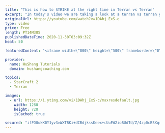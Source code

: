 ```yaml
---
title: "This is how to STRIKE at the right time in Terran vs Terran"
excerpt: "In today's video we are taking a look at a terran vs terran game I played that showcases some patience and how I like to calculate when it's the correct time to attack!  Coaching -------------------------------------------------------------------------- Website: https://www.hushangcoaching.com  Interested"
originalUrl: https://youtube.com/watch?v=1DAhj_ExS-c
type: video
price: Free
length: PT14M38S
publishedDateTime: 2020-11-30T03:09:32Z
heat: 50

featuredContent: "<iframe width=\"800\" height=\"500\" frameborder=\"0\" src=\"https://www.youtube.com/embed/1DAhj_ExS-c\" allow=\"accelerometer; autoplay; encrypted-media; gyroscope; picture-in-picture\" allowfullscreen></iframe>"

provider:
  name: HuShang Tutorials
  domain: hushangcoaching.com

topics:
  - StarCraft 2
  - Terran

images:
  - url: https://i.ytimg.com/vi/1DAhj_ExS-c/maxresdefault.jpg
    width: 1280
    height: 720
    isCached: true

secured: "ifPO0ukK0Y1yv3vWXTBKi+dCBdjkssKeex+cUuEW2ioBUdTd/Z/4zp0cBSXqrY/pj9tUBweu/Y8riGbaMHGjsl0jHZqWuiYj+CnptnFamIeQzO5i9TFGOvH2aArPBXJ3ief5fLgg5RrgEiGp5ghyz5x8W6GKNK2s5DYUryMUDih6kkOF2SSARa3szh/tWS6QZ7n0FfkREs2c7DGCstRDWHk2VKnnHS75M2iKex0FL5yYoXRe9TZom4nyQeafJs/bEuUeHJLg7pFtBx6CFR934lUbf6aeV3/m1ZF3IZisP7LRCSCqlJuM8JErG1yPsotXsw00WcFiydTkd4QBd622pZBvOnQe2IbevHSJ9U0/ZYCo17R6gdbh9h60NlxFsFs1qsj9Mt/GP6wQKcdmkLDZDWjPf9vqe6ixQ9KBUBBzDfo=;lpuAtVe1vAJrCe+kBhdv0A=="
---
```


